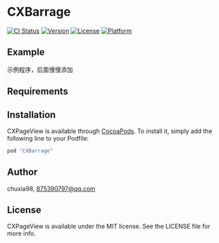 # CXBarrage

[![CI Status](http://img.shields.io/travis/chuxia98/CXPageView.svg?style=flat)](https://travis-ci.org/chuxia98/CXBarrage)
[![Version](https://img.shields.io/cocoapods/v/CXPageView.svg?style=flat)](http://cocoapods.org/pods/CXBarrage)
[![License](https://img.shields.io/cocoapods/l/CXPageView.svg?style=flat)](http://cocoapods.org/pods/CXBarrage)
[![Platform](https://img.shields.io/cocoapods/p/CXPageView.svg?style=flat)](http://cocoapods.org/pods/CXBarrage)

## Example

示例程序，后面慢慢添加

## Requirements

## Installation

CXPageView is available through [CocoaPods](http://cocoapods.org). To install
it, simply add the following line to your Podfile:

```ruby
pod "CXBarrage"
```

## Author

chuxia98, 875390797@qq.com

## License

CXPageView is available under the MIT license. See the LICENSE file for more info.

